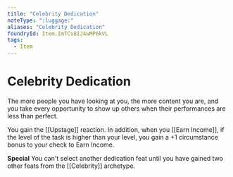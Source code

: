 ```yaml
---
title: "Celebrity Dedication"
noteType: ":luggage:"
aliases: "Celebrity Dedication"
foundryId: Item.ImTCv8IJ4wMP6kVL
tags:
  - Item
---
```


# Celebrity Dedication

The more people you have looking at you, the more content you are, and you take every opportunity to show up others when their performances are less than perfect.

You gain the [[Upstage]] reaction. In addition, when you [[Earn Income]], if the level of the task is higher than your level, you gain a +1 circumstance bonus to your check to Earn Income.

**Special** You can't select another dedication feat until you have gained two other feats from the [[Celebrity]] archetype.
